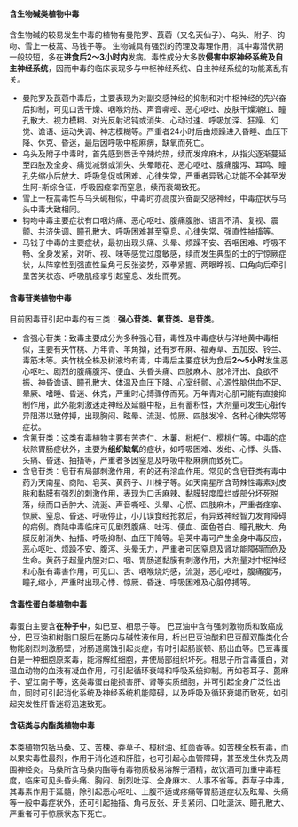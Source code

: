 #### 含生物碱类植物中毒
含生物碱的较易发生中毒的植物有曼陀罗、莨菪（又名天仙子）、乌头、附子、钩吻、雪上一枝蒿、马钱子等。
生物碱具有强烈的药理及毒理作用，其中毒潜伏期一般较短，多在**进食后2～3小时内**发病。毒性成分大多数**侵害中枢神经系统及自主神经系统**，因而中毒的临床表现多与中枢神经系统、自主神经系统的功能紊乱有关。

- 曼陀罗及莨菪中毒后，主要表现为对副交感神经的抑制和对中枢神经的先兴奋后抑制，可见口舌干燥、咽喉灼热、声音嘶哑、恶心呕吐、皮肤干燥潮红、瞳孔散大、视力模糊、对光反射迟钝或消失、心动过速、呼吸加深、狂躁、幻觉、谵语、运动失调、神志模糊等。严重者24小时后由烦躁进入昏睡、血压下降、休克、昏迷，最后因呼吸中枢麻痹，缺氧而死亡。
- 乌头及附子中毒时，首先感到唇舌辛辣灼热，续而发痒麻木，从指尖逐渐蔓延至四肢及全身、痛觉减弱或消失、头晕眼花、恶心呕吐、腹痛腹泻、耳鸣、瞳孔先缩小后放大、呼吸急促或困难、心律失常，严重者异致心功能不全甚至发生阿-斯综合征，呼吸因痉挛而窒息，续而衰竭致死。
- 雪上一枝蒿毒性与乌头碱相似，中毒时亦高度兴奋副交感神经，中毒症状与乌头中毒大致相同。
- 钩吻中毒主要症状有口咽灼痛、恶心呕吐、腹痛腹胀、语言不清、复视、震颤、共济失调、瞳孔散大、呼吸困难甚至窒息、心律失常、强直性抽搐等。
- 马钱子中毒的主要症状，最初出现头痛、头晕、烦躁不安、吞咽困难、呼吸不畅、全身发紧，对听、视、味等感觉过度敏感，续而发生典型的士的宁惊厥症状，从阵挛性到强直性呈角弓反张姿势，双拳紧握、两眼睁视、口角向后牵引呈苦笑状态、呼吸肌痉挛引起窒息、发绀而死。


#### 含毒苷类植物中毒 
目前因毒苷引起中毒的有三类：**强心苷类、氰苷类、皂苷类**。
- 含强心苷类：致毒主要成分为多种强心苷，毒性及中毒症状与洋地黄中毒相似，主要有夹竹桃、万年青、羊角拗，还有罗布麻、福寿草、五加皮、铃兰、毒筋木等。夹竹桃全株及树液均有毒，中毒后主要症状为食后**2～5小时**发生恶心呕吐、剧烈的腹痛腹泻、便血、头昏头痛、四肢麻木、肢冷汗出、食欲不振、神昏谵语、瞳孔散大、体温及血压下降、心室纤颤、心源性脑供血不足、晕厥、嗜睡、昏迷、休克，严重时心搏骤停而死。万年青对心肌可能有直接抑制作用，此外能刺激迷走神经及延髓中枢，且有蓄积性，大剂量可发生心脏传异阻滞以致停搏，出现胸闷、眩晕、流涎、惊厥、四肢发冷、各种心律失常等症状。
- 含氰苷类：这类有毒植物主要有苦杏仁、木薯、枇杷仁、樱桃仁等。中毒的症状除胃肠症状外，主要为**组织缺氧**的症状，如呼吸困难、发绀、心悸、头昏、头痛、昏迷、抽搐等，严重者多因窒息及呼吸中枢麻痹而致死亡。
- 含皂苷类：皂苷有局部刺激作用，有的还有溶血作用。常见的含皂苷类有毒中药为天南星、商陆、皂荚、黄药子、川楝子等。如天南星所含苛辣性毒素对皮肤和黏膜有强烈的刺激作用，表现为口舌麻辣、黏膜轻度糜烂或部分坏死脱落，续而口舌肿大、流涎、声音嘶哑、头晕、心慌、四肢麻木，严重者痉挛、惊厥、窒息、昏迷、呼吸停止，小儿误食经抢救后，有异致神经智力发育障碍的病例。商陆中毒临床可见剧烈腹痛、吐泻、便血、面色苍白、瞳孔散大、角膜反射消失、抽搐、呼吸抑制、血压下降等。皂荚中毒可产生全身中毒反应，恶心呕吐、烦躁不安、腹泻、头晕无力，严重者可因窒息及肾功能障碍而危及生命。黄药子超量内服对口、咽、胃肠道黏膜有刺激作用，大剂量对中枢神经和心脏有毒害作用，可见口、舌、咽喉烧灼感，流涎，恶心呕吐，腹痛腹泻，瞳孔缩小，严重时出现心悸、惊厥、昏迷、呼吸困难及心脏停搏等。

#### 含毒性蛋白类植物中毒 

毒蛋白主要含**在种子中**，如巴豆、相思子等。
巴豆油中含有强刺激物质和致癌成分，巴豆油和树脂口服后在肠内与碱性液作用，析出巴豆油酸和巴豆醇双酯类化合物能剧烈刺激肠壁，对肠道腐蚀引起炎症，有时引起肠嵌顿、肠出血等。巴豆毒蛋白是一种细胞原浆毒，能溶解红细胞，并使局部组织坏死。相思子所含毒蛋白，对温血动物的血液有凝血作用，可引起循环衰竭和呼吸系统抑制。再如苍耳子、蓖麻子、望江南子等，这类毒蛋白能损害肝、肾等实质细胞，并可引起全身广泛性出血，同时可引起消化系统及神经系统机能障碍，以及呼吸及循环衰竭而致死，如引起突发性肝昏迷将迅速致死。


#### 含萜类与内酯类植物中毒　
本类植物包括马桑、艾、苦楝、莽草子、樟树油、红茴香等。如苦楝全株有毒，而以果实毒性最烈，作用于消化道和肝脏，也可引起心血管障碍，甚至发生休克及周围神经炎。马桑所含马桑内酯等有毒物质极易溶解于酒精，故饮酒可加重中毒程度，临床可见头昏头痛、胸闷、剧烈吐泻、全身麻木、人事不省等。莽草子中毒，其毒素作用于延髓，除引起恶心呕吐、上腹不适或疼痛等胃肠道症状及眩晕、头痛等一般中毒症状外，还可引起抽搐、角弓反张、牙关紧闭、口吐涎沫、瞳孔散大、严重者可于惊厥状态下死亡。










































